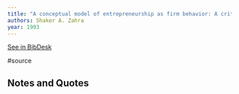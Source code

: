 ```yaml
---
title: "A conceptual model of entrepreneurship as firm behavior: A critique and extension"
authors: Shaker A. Zahra
year: 1993
---
```

[See in BibDesk](x-bdsk://Zahra-1993aa)

#source

## Notes and Quotes


